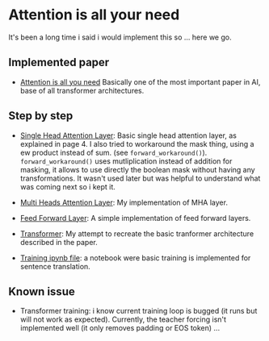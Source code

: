 # Attention is all your need

It's been a long time i said i would implement this so ... here we go.

## Implemented paper
- [Attention is all you need](https://arxiv.org/pdf/1706.03762) Basically one of the most important paper in AI, base of all transformer architectures.

## Step by step

- [Single Head Attention Layer](./src/single_head_attention.py): Basic single head attention layer, as explained in page 4. I also tried to workaround the mask thing, using a ew product instead of sum. (see `forward_workaround()`). `forward_workaround()` uses mutliplication instead of addition for masking, it allows to use directly the boolean mask without having any transformations. It wasn't used later but was helpful to understand what was coming next so i kept it.

- [Multi Heads Attention Layer](./src/multi_head_attention.py): My implementation of MHA layer.

- [Feed Forward Layer](./src/feed_forward.py): A simple implementation of feed forward layers.

- [Transformer](./src/transformer.py): My attempt to recreate the basic tranformer architecture described in the paper.

- [Training ipynb file](./training_tranformers.ipynb): a notebook were basic training is implemented for sentence translation.

## Known issue
- Transformer training: i know current training loop is bugged (it runs but will not work as expected). Currently, the teacher forcing isn't implemented well (it only removes padding or EOS token) ...
